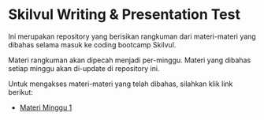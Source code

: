 # Skilvul Writing & Presentation Test

Ini merupakan repository yang berisikan rangkuman dari materi-materi yang
dibahas selama masuk ke coding bootcamp Skilvul.

Materi rangkuman akan dipecah menjadi per-minggu. Materi yang dibahas setiap
minggu akan di-update di repository ini.

Untuk mengakses materi-materi yang telah dibahas, silahkan klik link berikut:

-   [Materi Minggu 1](./minggu-1//README.md)
